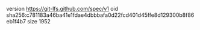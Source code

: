 version https://git-lfs.github.com/spec/v1
oid sha256:c781183a46ba41e1fdae4dbbbafa0d22fcd401d45ffe8d129300b8f86eb1f4b7
size 1952
